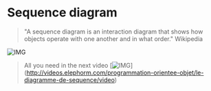 # Sequence diagram

> "A sequence diagram is an interaction diagram that shows how objects operate with one another and in what order." Wikipedia 

![IMG](https://upload.wikimedia.org/wikipedia/commons/thumb/9/9b/CheckEmail.svg/880px-CheckEmail.svg.png)

> All you need in the next video
[![IMG](http://videos.elephorm.com/programmation-orientee-objet/le-diagramme-de-sequence/video)]
(http://videos.elephorm.com/programmation-orientee-objet/le-diagramme-de-sequence/video)